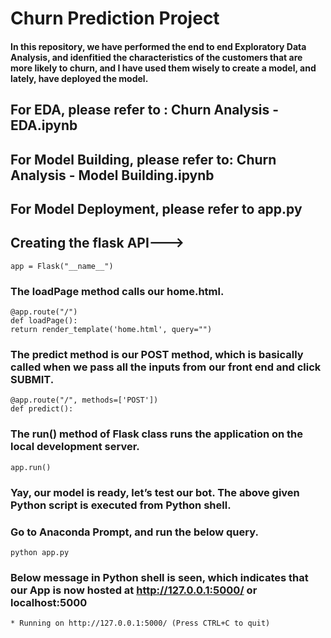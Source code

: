 # Churn Prediction Project

#### In this repository, we have performed the end to end Exploratory Data Analysis, and idenfitied the characteristics of the customers that are more likely to churn, and I have used them wisely to create a model, and lately, have deployed the model.
##  For EDA, please refer to : Churn Analysis - EDA.ipynb
##  For Model Building, please refer to: Churn Analysis - Model Building.ipynb
##  For Model Deployment, please refer to app.py
##  Creating the flask API--->
    app = Flask("__name__")
### The loadPage method calls our home.html.
    @app.route("/")
    def loadPage():
	return render_template('home.html', query="")
### The predict method is our POST method, which is basically called when we pass all the inputs from our front end and click SUBMIT.
    @app.route("/", methods=['POST'])
    def predict():
### The run() method of Flask class runs the application on the local development server.
    app.run()
### Yay, our model is ready, let’s test our bot. The above given Python script is executed from Python shell.
### Go to Anaconda Prompt, and run the below query.
    python app.py
### Below message in Python shell is seen, which indicates that our App is now hosted at http://127.0.0.1:5000/ or localhost:5000
    * Running on http://127.0.0.1:5000/ (Press CTRL+C to quit)
